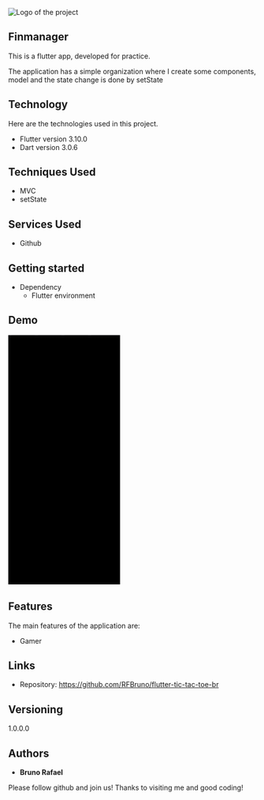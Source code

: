 ![Logo of the project](https://firebasestorage.googleapis.com/v0/b/portfolio-a7442.appspot.com/o/profile%20github%20images%2Fgithubcapa.png?alt=media&token=091ec4e2-aa66-4b89-a768-6c1a026a262e)

## Finmanager

This is a flutter app, developed for practice.

The application has a simple organization where I create some components, model and the state change is done by setState

## Technology

Here are the technologies used in this project.

- Flutter version 3.10.0
- Dart version 3.0.6

## Techniques Used

- MVC
- setState

## Services Used

- Github

## Getting started

- Dependency
  - Flutter environment

## Demo

<img src="./demo/tic_tac_toe.gif" alt="Result" width="45%"> <br/>

## Features

The main features of the application are:

- Gamer

## Links

- Repository: https://github.com/RFBruno/flutter-tic-tac-toe-br

## Versioning

1.0.0.0

## Authors

- **Bruno Rafael**

Please follow github and join us!
Thanks to visiting me and good coding!
